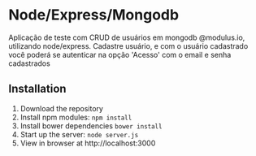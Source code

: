 # Node/Express/Mongodb

Aplicação de teste com CRUD de usuários em mongodb @modulus.io, utilizando node/express.
Cadastre usuário, e com o usuário cadastrado você poderá se autenticar na opção 'Acesso' com o email e senha cadastrados

## Installation
1. Download the repository
2. Install npm modules: `npm install`
3. Install bower dependencies `bower install`
4. Start up the server: `node server.js`
5. View in browser at http://localhost:3000